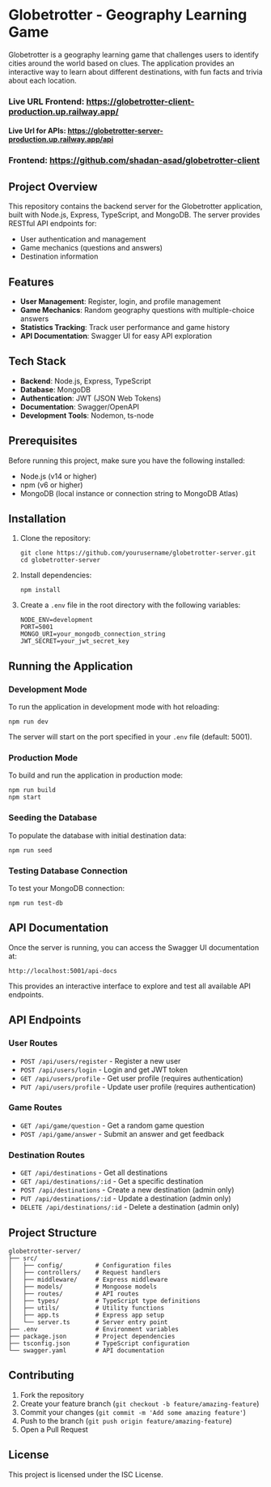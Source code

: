 # Globetrotter - Geography Learning Game

Globetrotter is a geography learning game that challenges users to identify cities around the world based on clues. The application provides an interactive way to learn about different destinations, with fun facts and trivia about each location.

### Live URL Frontend: https://globetrotter-client-production.up.railway.app/
#### Live Url for APIs: https://globetrotter-server-production.up.railway.app/api
### Frontend: https://github.com/shadan-asad/globetrotter-client

## Project Overview

This repository contains the backend server for the Globetrotter application, built with Node.js, Express, TypeScript, and MongoDB. The server provides RESTful API endpoints for:

- User authentication and management
- Game mechanics (questions and answers)
- Destination information

## Features

- **User Management**: Register, login, and profile management
- **Game Mechanics**: Random geography questions with multiple-choice answers
- **Statistics Tracking**: Track user performance and game history
- **API Documentation**: Swagger UI for easy API exploration

## Tech Stack

- **Backend**: Node.js, Express, TypeScript
- **Database**: MongoDB
- **Authentication**: JWT (JSON Web Tokens)
- **Documentation**: Swagger/OpenAPI
- **Development Tools**: Nodemon, ts-node

## Prerequisites

Before running this project, make sure you have the following installed:

- Node.js (v14 or higher)
- npm (v6 or higher)
- MongoDB (local instance or connection string to MongoDB Atlas)

## Installation

1. Clone the repository:
   ```
   git clone https://github.com/yourusername/globetrotter-server.git
   cd globetrotter-server
   ```

2. Install dependencies:
   ```
   npm install
   ```

3. Create a `.env` file in the root directory with the following variables:
   ```
   NODE_ENV=development
   PORT=5001
   MONGO_URI=your_mongodb_connection_string
   JWT_SECRET=your_jwt_secret_key
   ```

## Running the Application

### Development Mode

To run the application in development mode with hot reloading:

```
npm run dev
```

The server will start on the port specified in your `.env` file (default: 5001).

### Production Mode

To build and run the application in production mode:

```
npm run build
npm start
```

### Seeding the Database

To populate the database with initial destination data:

```
npm run seed
```

### Testing Database Connection

To test your MongoDB connection:

```
npm run test-db
```

## API Documentation

Once the server is running, you can access the Swagger UI documentation at:

```
http://localhost:5001/api-docs
```

This provides an interactive interface to explore and test all available API endpoints.

## API Endpoints

### User Routes
- `POST /api/users/register` - Register a new user
- `POST /api/users/login` - Login and get JWT token
- `GET /api/users/profile` - Get user profile (requires authentication)
- `PUT /api/users/profile` - Update user profile (requires authentication)

### Game Routes
- `GET /api/game/question` - Get a random game question
- `POST /api/game/answer` - Submit an answer and get feedback

### Destination Routes
- `GET /api/destinations` - Get all destinations
- `GET /api/destinations/:id` - Get a specific destination
- `POST /api/destinations` - Create a new destination (admin only)
- `PUT /api/destinations/:id` - Update a destination (admin only)
- `DELETE /api/destinations/:id` - Delete a destination (admin only)

## Project Structure

```
globetrotter-server/
├── src/
│   ├── config/         # Configuration files
│   ├── controllers/    # Request handlers
│   ├── middleware/     # Express middleware
│   ├── models/         # Mongoose models
│   ├── routes/         # API routes
│   ├── types/          # TypeScript type definitions
│   ├── utils/          # Utility functions
│   ├── app.ts          # Express app setup
│   └── server.ts       # Server entry point
├── .env                # Environment variables
├── package.json        # Project dependencies
├── tsconfig.json       # TypeScript configuration
└── swagger.yaml        # API documentation
```

## Contributing

1. Fork the repository
2. Create your feature branch (`git checkout -b feature/amazing-feature`)
3. Commit your changes (`git commit -m 'Add some amazing feature'`)
4. Push to the branch (`git push origin feature/amazing-feature`)
5. Open a Pull Request

## License

This project is licensed under the ISC License. 
